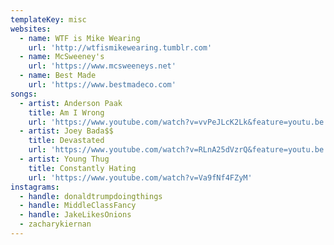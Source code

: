 ```yaml
---
templateKey: misc
websites:
  - name: WTF is Mike Wearing
    url: 'http://wtfismikewearing.tumblr.com'
  - name: McSweeney's
    url: 'https://www.mcsweeneys.net'
  - name: Best Made
    url: 'https://www.bestmadeco.com'
songs:
  - artist: Anderson Paak
    title: Am I Wrong
    url: 'https://www.youtube.com/watch?v=vvPeJLcK2Lk&feature=youtu.be'
  - artist: Joey Bada$$
    title: Devastated
    url: 'https://www.youtube.com/watch?v=RLnA25dVzrQ&feature=youtu.be'
  - artist: Young Thug
    title: Constantly Hating
    url: 'https://www.youtube.com/watch?v=Va9fNf4FZyM'
instagrams:
  - handle: donaldtrumpdoingthings
  - handle: MiddleClassFancy
  - handle: JakeLikesOnions
  - zacharykiernan
---
```


